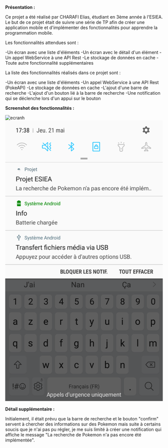 <b>Présentation : </b>

Ce projet a été réalisé par CHARAFI Elias, étudiant en 3ème année à l'ESIEA. Le but de ce projet était de suivre une série de TP afin de créer une application mobile et d'implémenter des fonctionnalités pour apprendre la programmation mobile.

Les fonctionnalités attendues sont :

-Un écran avec une liste d'éléments
-Un écran avec le détail d'un élément
-Un appel WebService à une API Rest
-Le stockage de données en cache
-Toute autre fonctionnalité supplémentaires

La liste des fonctionnalités réalisés dans ce projet sont :

-Un écran avec une liste d'éléments
-Un appel WebService à une API Rest (PokeAPI)
-Le stockage de données en cache
-L'ajout d'une barre de recherche
-L'ajout d'un bouton lié à la barre de recherche
-Une notification qui se déclenche lors d'un appui sur le bouton

<b>Screenshot des fonctionnalités :</b>

<img src="img/écran.png" alt="ecranh">
<img src="img/notification.png" alt="notif">

<b>Détail supplémentaire :</b>

Initialement, il était prévu que la barre de recherche et le bouton "confirm" servent à chercher des informations sur des Pokemon mais suite à certains soucis que je n'ai pas pu régler, je me suis limité à créer une notification qui affiche le message "La recherche de Pokemon n'a pas encore été implémentée".
